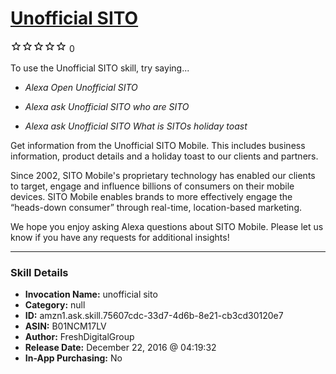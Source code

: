 # [Unofficial SITO](http://alexa.amazon.com/#skills/amzn1.ask.skill.75607cdc-33d7-4d6b-8e21-cb3cd30120e7)
![0 stars](../../images/ic_star_border_black_18dp_1x.png)![0 stars](../../images/ic_star_border_black_18dp_1x.png)![0 stars](../../images/ic_star_border_black_18dp_1x.png)![0 stars](../../images/ic_star_border_black_18dp_1x.png)![0 stars](../../images/ic_star_border_black_18dp_1x.png) 0

To use the Unofficial SITO skill, try saying...

* *Alexa Open Unofficial SITO*

* *Alexa ask Unofficial SITO who are SITO*

* *Alexa ask Unofficial SITO What is SITOs holiday toast*

Get information from the Unofficial SITO Mobile. This includes business information, product details and a holiday toast to our clients and partners.

Since 2002, SITO Mobile's proprietary technology has enabled our clients to target, engage and influence billions of consumers on their mobile devices. SITO Mobile enables brands to more effectively engage the “heads-down consumer” through real-time, location-based marketing.
 
We hope you enjoy asking Alexa questions about SITO Mobile. Please let us know if you have any requests for additional insights!

***

### Skill Details

* **Invocation Name:** unofficial sito
* **Category:** null
* **ID:** amzn1.ask.skill.75607cdc-33d7-4d6b-8e21-cb3cd30120e7
* **ASIN:** B01NCM17LV
* **Author:** FreshDigitalGroup
* **Release Date:** December 22, 2016 @ 04:19:32
* **In-App Purchasing:** No
